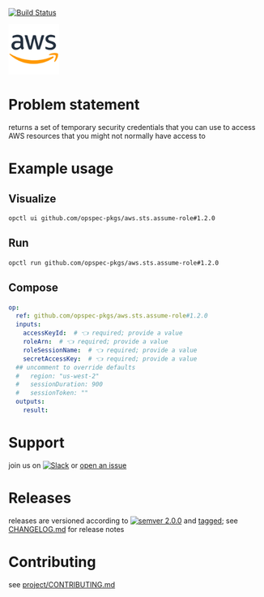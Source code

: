 [![Build Status](https://github.com/opspec-pkgs/aws.sts.assume-role/workflows/build/badge.svg?branch=main)](https://github.com/opspec-pkgs/aws.sts.assume-role/actions?query=workflow%3Abuild+branch%3Amain)

<img src="icon.svg" alt="icon" height="100px">

# Problem statement

returns a set of temporary security credentials that you can use to access AWS resources that you might not normally have access to

# Example usage

## Visualize

```shell
opctl ui github.com/opspec-pkgs/aws.sts.assume-role#1.2.0
```

## Run

```
opctl run github.com/opspec-pkgs/aws.sts.assume-role#1.2.0
```

## Compose

```yaml
op:
  ref: github.com/opspec-pkgs/aws.sts.assume-role#1.2.0
  inputs:
    accessKeyId:  # 👈 required; provide a value
    roleArn:  # 👈 required; provide a value
    roleSessionName:  # 👈 required; provide a value
    secretAccessKey:  # 👈 required; provide a value
  ## uncomment to override defaults
  #   region: "us-west-2"
  #   sessionDuration: 900
  #   sessionToken: ""
  outputs:
    result:
```

# Support

join us on
[![Slack](https://img.shields.io/badge/slack-opctl-E01563.svg)](https://join.slack.com/t/opctl/shared_invite/zt-51zodvjn-Ul_UXfkhqYLWZPQTvNPp5w)
or
[open an issue](https://github.com/opspec-pkgs/aws.sts.assume-role/issues)

# Releases

releases are versioned according to
[![semver 2.0.0](https://img.shields.io/badge/semver-2.0.0-brightgreen.svg)](http://semver.org/spec/v2.0.0.html)
and [tagged](https://git-scm.com/book/en/v2/Git-Basics-Tagging); see
[CHANGELOG.md](CHANGELOG.md) for release notes

# Contributing

see
[project/CONTRIBUTING.md](https://github.com/opspec-pkgs/project/blob/main/CONTRIBUTING.md)
